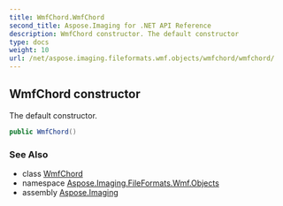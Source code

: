 ```yaml
---
title: WmfChord.WmfChord
second_title: Aspose.Imaging for .NET API Reference
description: WmfChord constructor. The default constructor
type: docs
weight: 10
url: /net/aspose.imaging.fileformats.wmf.objects/wmfchord/wmfchord/
---
```

## WmfChord constructor

The default constructor.

```csharp
public WmfChord()
```

### See Also

* class [WmfChord](../)
* namespace [Aspose.Imaging.FileFormats.Wmf.Objects](../../wmfchord/)
* assembly [Aspose.Imaging](../../../)


